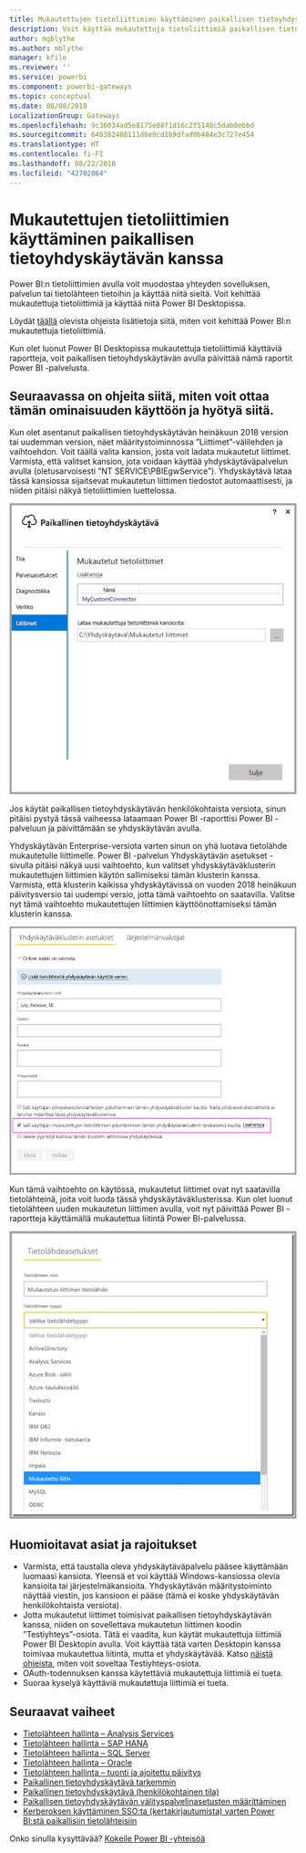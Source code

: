 ```yaml
---
title: Mukautettujen tietoliittimien käyttäminen paikallisen tietoyhdyskäytävän kanssa
description: Voit käyttää mukautettuja tietoliittimiä paikallisen tietoyhdyskäytävän kanssa.
author: mgblythe
ms.author: mblythe
manager: kfile
ms.reviewer: ''
ms.service: powerbi
ms.component: powerbi-gateways
ms.topic: conceptual
ms.date: 08/08/2018
LocalizationGroup: Gateways
ms.openlocfilehash: 9c36034ad5e8175e08f1d16c2f5148c5dab0ebbd
ms.sourcegitcommit: 640382408111d6e9cd1b9dfad0b484e3c727e454
ms.translationtype: HT
ms.contentlocale: fi-FI
ms.lasthandoff: 08/22/2018
ms.locfileid: "42702864"
---
```

# <a name="use-custom-data-connectors-with-the-on-premises-data-gateway"></a>Mukautettujen tietoliittimien käyttäminen paikallisen tietoyhdyskäytävän kanssa

Power BI:n tietoliittimien avulla voit muodostaa yhteyden sovelluksen, palvelun tai tietolähteen tietoihin ja käyttää niitä sieltä. Voit kehittää mukautettuja tietoliittimiä ja käyttää niitä Power BI Desktopissa.

Löydät [täällä](http://aka.ms/dataconnectors) olevista ohjeista lisätietoja siitä, miten voit kehittää Power BI:n mukautettuja tietoliittimiä.

Kun olet luonut Power BI Desktopissa mukautettuja tietoliittimiä käyttäviä raportteja, voit paikallisen tietoyhdyskäytävän avulla päivittää nämä raportit Power BI -palvelusta.

## <a name="here-is-a-guide-on-how-to-enable-and-use-this-capability"></a>Seuraavassa on ohjeita siitä, miten voit ottaa tämän ominaisuuden käyttöön ja hyötyä siitä.

Kun olet asentanut paikallisen tietoyhdyskäytävän heinäkuun 2018 version tai uudemman version, näet määritystoiminnossa ”Liittimet”-välilehden ja vaihtoehdon. Voit täällä valita kansion, josta voit ladata mukautetut liittimet. Varmista, että valitset kansion, jota voidaan käyttää yhdyskäytäväpalvelun avulla (oletusarvoisesti ”NT SERVICE\PBIEgwService”). Yhdyskäytävä lataa tässä kansiossa sijaitsevat mukautetun liittimen tiedostot automaattisesti, ja niiden pitäisi näkyä tietoliittimien luettelossa.

![Mukautettu liitin 1](media/service-gateway-custom-connectors/gateway-onprem-customconnector1.png)

Jos käytät paikallisen tietoyhdyskäytävän henkilökohtaista versiota, sinun pitäisi pystyä tässä vaiheessa lataamaan Power BI -raporttisi Power BI -palveluun ja päivittämään se yhdyskäytävän avulla.

Yhdyskäytävän Enterprise-versiota varten sinun on yhä luotava tietolähde mukautetulle liittimelle. Power BI -palvelun Yhdyskäytävän asetukset -sivulla pitäisi näkyä uusi vaihtoehto, kun valitset yhdyskäytäväklusterin mukautettujen liittimien käytön sallimiseksi tämän klusterin kanssa. Varmista, että klusterin kaikissa yhdyskäytävissä on vuoden 2018 heinäkuun päivitysversio tai uudempi versio, jotta tämä vaihtoehto on saatavilla. Valitse nyt tämä vaihtoehto mukautettujen liittimien käyttöönottamiseksi tämän klusterin kanssa.

![Mukautettu liitin 2](media/service-gateway-custom-connectors/gateway-onprem-customconnector2.png)

Kun tämä vaihtoehto on käytössä, mukautetut liittimet ovat nyt saatavilla tietolähteinä, joita voit luoda tässä yhdyskäytäväklusterissa. Kun olet luonut tietolähteen uuden mukautetun liittimen avulla, voit nyt päivittää Power BI -raportteja käyttämällä mukautettua liitintä Power BI-palvelussa.

![Mukautettu liitin 3](media/service-gateway-custom-connectors/gateway-onprem-customconnector3.png)

## <a name="considerations-and-limitations"></a>Huomioitavat asiat ja rajoitukset

* Varmista, että taustalla oleva yhdyskäytäväpalvelu pääsee käyttämään luomaasi kansiota. Yleensä et voi käyttää Windows-kansiossa olevia kansioita tai järjestelmäkansioita. Yhdyskäytävän määritystoiminto näyttää viestin, jos kansioon ei pääse (tämä ei koske yhdyskäytävän henkilökohtaista versiota).
* Jotta mukautetut liittimet toimisivat paikallisen tietoyhdyskäytävän kanssa, niiden on sovellettava mukautetun liittimen koodin ”Testiyhteys”-osiota. Tätä ei vaadita, kun käytät mukautettuja liittimiä Power BI Desktopin avulla. Voit käyttää tätä varten Desktopin kanssa toimivaa mukautettua liitintä, mutta et yhdyskäytävää. Katso [näistä ohjeista](https://github.com/Microsoft/DataConnectors/blob/master/docs/m-extensions.md#implementing-testconnection-for-gateway-support), miten voit soveltaa Testiyhteys-osiota.
* OAuth-todennuksen kanssa käytettäviä mukautettuja liittimiä ei tueta.
* Suoraa kyselyä käyttäviä mukautettuja liittimiä ei tueta.

## <a name="next-steps"></a>Seuraavat vaiheet

* [Tietolähteen hallinta – Analysis Services](service-gateway-enterprise-manage-ssas.md)  
* [Tietolähteen hallinta – SAP HANA](service-gateway-enterprise-manage-sap.md)  
* [Tietolähteen hallinta – SQL Server](service-gateway-enterprise-manage-sql.md)  
* [Tietolähteen hallinta – Oracle](service-gateway-onprem-manage-oracle.md)  
* [Tietolähteen hallinta – tuonti ja ajoitettu päivitys](service-gateway-enterprise-manage-scheduled-refresh.md)  
* [Paikallinen tietoyhdyskäytävä tarkemmin ](service-gateway-onprem-indepth.md)  
* [Paikallinen tietoyhdyskäytävä (henkilökohtainen tila)](service-gateway-personal-mode.md)
* [Paikallisen tietoyhdyskäytävän välityspalvelinasetusten määrittäminen](service-gateway-proxy.md)  
* [Kerberoksen käyttäminen SSO:ta (kertakirjautumista) varten Power BI:stä paikallisiin tietolähteisiin](service-gateway-kerberos-for-sso-pbi-to-on-premises-data.md)  

Onko sinulla kysyttävää? [Kokeile Power BI -yhteisöä](http://community.powerbi.com/)
